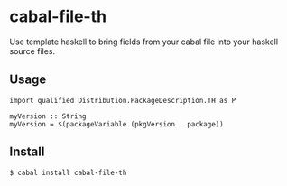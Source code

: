 
cabal-file-th
=============

Use template haskell to bring fields from your cabal file into your haskell source files.

Usage
-----

    import qualified Distribution.PackageDescription.TH as P

    myVersion :: String
    myVersion = $(packageVariable (pkgVersion . package))

Install
-------

    $ cabal install cabal-file-th

